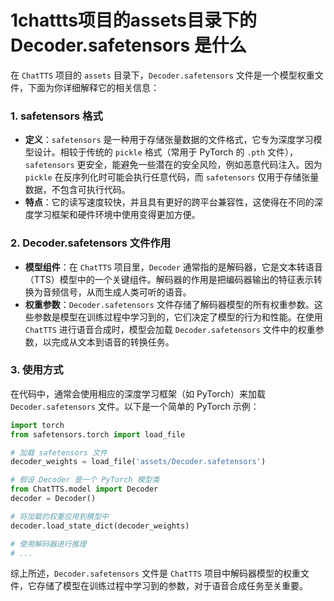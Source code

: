 # 1chattts项目的assets目录下的 Decoder.safetensors 是什么

在 `ChatTTS` 项目的 `assets` 目录下，`Decoder.safetensors` 文件是一个模型权重文件，下面为你详细解释它的相关信息：

### 1. safetensors 格式
- **定义**：`safetensors` 是一种用于存储张量数据的文件格式，它专为深度学习模型设计。相较于传统的 `pickle` 格式（常用于 PyTorch 的 `.pth` 文件），`safetensors` 更安全，能避免一些潜在的安全风险，例如恶意代码注入。因为 `pickle` 在反序列化时可能会执行任意代码，而 `safetensors` 仅用于存储张量数据，不包含可执行代码。
- **特点**：它的读写速度较快，并且具有更好的跨平台兼容性，这使得在不同的深度学习框架和硬件环境中使用变得更加方便。

### 2. Decoder.safetensors 文件作用
- **模型组件**：在 `ChatTTS` 项目里，`Decoder` 通常指的是解码器，它是文本转语音（TTS）模型中的一个关键组件。解码器的作用是把编码器输出的特征表示转换为音频信号，从而生成人类可听的语音。
- **权重参数**：`Decoder.safetensors` 文件存储了解码器模型的所有权重参数。这些参数是模型在训练过程中学习到的，它们决定了模型的行为和性能。在使用 `ChatTTS` 进行语音合成时，模型会加载 `Decoder.safetensors` 文件中的权重参数，以完成从文本到语音的转换任务。

### 3. 使用方式
在代码中，通常会使用相应的深度学习框架（如 PyTorch）来加载 `Decoder.safetensors` 文件。以下是一个简单的 PyTorch 示例：
```python
import torch
from safetensors.torch import load_file

# 加载 safetensors 文件
decoder_weights = load_file('assets/Decoder.safetensors')

# 假设 Decoder 是一个 PyTorch 模型类
from ChatTTS.model import Decoder
decoder = Decoder()

# 将加载的权重应用到模型中
decoder.load_state_dict(decoder_weights)

# 使用解码器进行推理
# ...
```

综上所述，`Decoder.safetensors` 文件是 `ChatTTS` 项目中解码器模型的权重文件，它存储了模型在训练过程中学习到的参数，对于语音合成任务至关重要。 